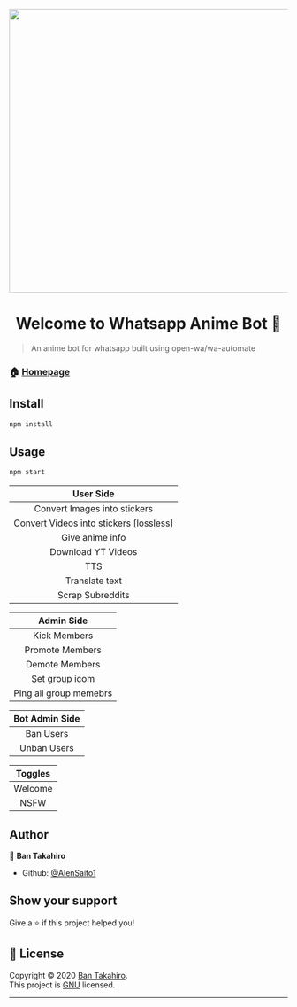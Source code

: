 
<p align="center">
<img src="https://wallpapermemory.com/uploads/730/emilia-re-zero-wallpaper-full-hd-1920x1080-158894.jpg" width="512" height="512"/>
</p>


<h1 align="center">Welcome to Whatsapp Anime Bot 👋</h1>

> An anime bot for whatsapp built using open-wa/wa-automate

### 🏠 [Homepage](https://github.com/AlenSaito1/Whatsapp-Anime-Bot.git)

## Install

```sh
npm install
```

## Usage

```sh
npm start
```


| User Side |
|:---------:|
|Convert Images into stickers|
|Convert Videos into stickers [lossless]|
|Give anime info|
|Download YT Videos|
|TTS|
|Translate text|
|Scrap Subreddits|

|Admin Side|
|:------------------------:|
|Kick Members|
|Promote Members|
|Demote Members|
|Set group icom|
|Ping all group memebrs|

|Bot Admin Side|
|:---------:|
|Ban Users|
|Unban Users|

|Toggles|
|:---------:|
|Welcome|
|NSFW|


## Author

👤 **Ban Takahiro**

* Github: [@AlenSaito1](https://github.com/AlenSaito1)

## Show your support

Give a ⭐️ if this project helped you!

## 📝 License

Copyright © 2020 [Ban Takahiro](https://github.com/AlenSaito1).<br />
This project is [GNU](https://github.com/AlenSaito1/Whatsapp-Anime-Bot/blob/master/LICENSE) licensed.

***
